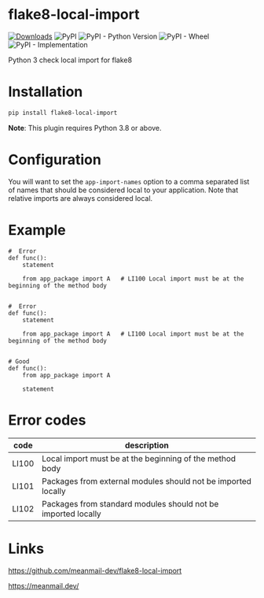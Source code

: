 # flake8-local-import
[![Downloads](https://pepy.tech/badge/flake8-local-import/month)](https://pepy.tech/project/flake8-local-import)
![PyPI](https://img.shields.io/pypi/v/flake8-local-import)
![PyPI - Python Version](https://img.shields.io/pypi/pyversions/flake8-local-import)
![PyPI - Wheel](https://img.shields.io/pypi/wheel/flake8-local-import)
![PyPI - Implementation](https://img.shields.io/pypi/implementation/flake8-local-import)

Python 3 check local import for flake8

# Installation

```bash
pip install flake8-local-import
```

**Note**: This plugin requires Python 3.8 or above.

# Configuration

You will want to set the `app-import-names` option to a comma separated
list of names that should be considered local to your application. Note that
relative imports are always considered local.


# Example

```python3
#  Error
def func():
    statement

    from app_package import A   # LI100 Local import must be at the beginning of the method body


#  Error
def func():
    statement

    from app_package import A   # LI100 Local import must be at the beginning of the method body


# Good
def func():
    from app_package import A

    statement

```


# Error codes

|code|description|
|---|---|
|LI100|Local import must be at the beginning of the method body|
|LI101|Packages from external modules should not be imported locally|
|LI102|Packages from standard modules should not be imported locally|


# Links

https://github.com/meanmail-dev/flake8-local-import

https://meanmail.dev/

